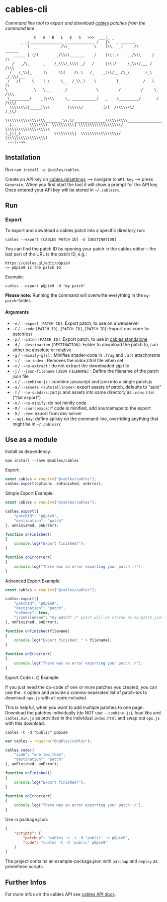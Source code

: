 # cables-cli

_Command line tool to export and download [cables](https://cables.gl) patches from the command line_

```
             C   A   B   L   E   S   >>>  ___:_ _
       _ _:_______________ _____________ /   |\   _ _______
          |  _           /\\_           \    |\\.  _)     /\       ______
    _____ | (/)        _/\\\(_______    /    |\\| /    __/\\\     /     /\
   /   _/\_      _    /_\\\/_\\\\ _/   /     |\\|/     \_\\\/___ /     /\\\
  /   /_\\|_     |\     \\(    /\ \   /_    _:\\/__ /\_/       /_\   _/_\\/___
_/   /(     \    |_\     \__  /_\\_)    \         (_          /   \          /\
\           _\   \___     _/             \         /         /     \_       /\\\
 \_________(    _|\\\\     \_ ___________/   _    /_________/       /      /\\\/
  \\\\\\\\|_____)\\\        |\\\\\/         (/)  /\\\\\\\/                /_\\/
   \\\\\\\\\\\\\\\\\\_______:\\.\/______________/\\\\\\\\\_________________(\\
 _|.._     \\\\\\\)  \\\\\\\\\\| \\\\\\\\\\\\\\\\\\\/     \\\\\\\\\\\\\\\\\\\\
(_|||_)               \\\\\\\\\|  \\\\\\\\\\\\\\\\\/       \\\\\\\\\\\\\\\\\\(
 ---|-->>
```

## Installation

Run `npm install -g @cables/cables`.

Create an API key on [cables.gl/settings](https://cables.gl/settings) —> navigate to `API key` —> press `Generate`.
When you first start the tool it will show a prompt for the API key. Once entered your API key will be stored
in `~/.cablesrc`.

## Run

### Export

To export and download a cables patch into a specific directory run:

```shell
cables --export [CABLES PATCH ID] -d [DESTINATION]
```

You can find the patch ID by opening your patch in the cables editor – the last part of the URL is the patch ID, e.g.:

```shell
https://cables.gl/edit/pQpie9
—> pQpie9 is the patch ID
```

Example:

```shell
cables --export pQpie9 -d "my-patch"
```

**Please note:** Running the command will overwrite everything in the `my-patch`-folder.

#### Arguments

- `-e` / `--export` `[PATCH ID]`: Export patch, to use on a webserver
- `-C` / `--code` `[PATCH ID],[PATCH ID],[PATCH ID]`: Export ops code for patch(es)
- `-p` / `--patch` `[PATCH ID]`: Export patch, to use in [cables standalone](https://cables.gl/standalone)
- `-d` / `--destination` `[DESTINATION]`: Folder to download the patch to, can either be absolute or relative
- `-g` / `--minify-glsl` : Minifies shader-code in `.frag` and `.att` attachments
- `-i` / `--no-index` : Removes the _index.html_ file when set
- `-x` / `--no-extract` : do not extract the downloaded zip file
- `-j` / `--json-filename` `[JSON FILENAME]` : Define the filename of the patch json file
- `-c` / `--combine-js` : combine javascript and json into a single patch.js
- `-a` / `--assets <auto|all|none>`: export assets of patch, defaults to "auto"
- `-f` / `--no-subdirs`: put js and assets into same directory as `index.html` ("flat export")
- `-m` / `--no-minify`: do not minify code
- `-M` / `--sourcemaps`: if code is minified, add sourcemaps to the export
- `-D` / `--dev`: export from dev server
- `--api-key`: define apikey on the command line, overriding anything that might be in `~/.cablesrc`

## Use as a module

Install as dependency:

```shell
npm install --save @cables/cables
```

Export:

```javascript
const cables = require("@cables/cables");
cables.export(options, onFinished, onError);
```

Simple Export Example:

```javascript
const cables = require("@cables/cables");

cables.export({
    "patchId": "pQpie9",
    "destination": "patch"
}, onFinished, onError);

function onFinished()
{
    console.log("Export finished!");
}

function onError(err)
{
    console.log("There was an error exporting your patch :/");
}
```

Advanced Export Example:

```javascript
const cables = require("@cables/cables");

cables.export({
    "patchId": "pQpie9",
    "destination": "patch",
    "noIndex": true,
    "jsonFilename": "my-patch" /* patch will be stored as my-patch.json */
}, onFinished, onError);

function onFinished(filename)
{
    console.log("Export finished: " + filename);
}

function onError(err)
{
    console.log("There was an error exporting your patch :/");
}
```

Export Code (`-C`) Example:

If you just need the op-code of one or more patches you created, you can
use the `-C` option and provide a comma-seperated list of patch-ids to
download `ops.js` with all code included.

This is helpful, when you want to add multiple patches to one page. Download
the patches individually (do NOT use `--combine-js`), load libs and `cables.min.js`
as provided in the individual `index.html` and swap out `ops.js` with this download.

```shell
cables -C -d "public" pQpie9
```

```javascript
var cables = require("@cables/cables");

cables.code({
    "code": "one,two,thee",
    "destination": "patch"
}, onFinished, onError);

function onFinished()
{
    console.log("Export finished!");
}

function onError(err)
{
    console.log("There was an error exporting your patch :/");
}
```

Use in package.json:

```json
{
    "scripts": {
        "patchup": "cables -c -i -d 'public' -e pQpie9",
        "code": "cables -C -d 'public' pQpie9"
    }
}
```

The project contains an example-package.json with `patchup` and `deploy` as predefined scripts.

## Further Infos

For more infos on the cables API see [cables API docs](https://docs.cables.gl/api/api.html).
